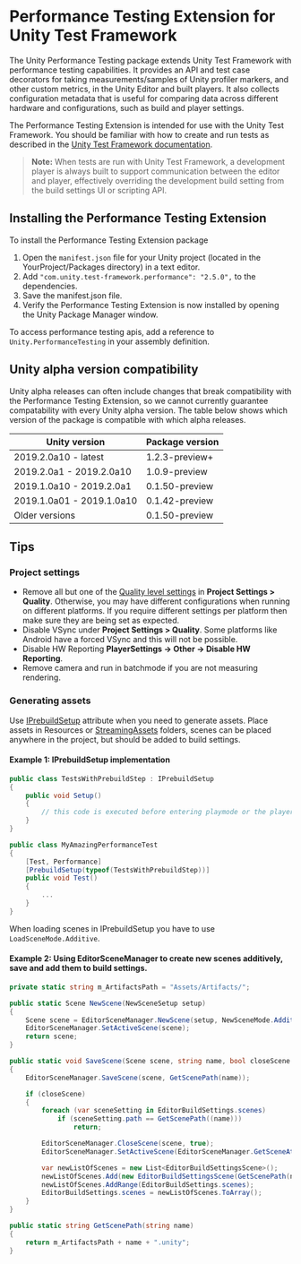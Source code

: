 # Performance Testing Extension for Unity Test Framework

The Unity Performance Testing package extends Unity Test Framework with performance testing capabilities. It provides an API and test case decorators for taking measurements/samples of Unity profiler markers, and other custom metrics, in the Unity Editor and built players. It also collects configuration metadata that is useful for comparing data across different hardware and configurations, such as build and player settings.

The Performance Testing Extension is intended for use with the Unity Test Framework. You should be familiar with how to create and run tests as described in the [Unity Test Framework documentation](https://docs.unity3d.com/Packages/com.unity.test-framework@latest/manual/index.html).


> **Note:** When tests are run with Unity Test Framework, a development player is always built to support communication between the editor and player, effectively overriding the development build setting from the build settings UI or scripting API.

## Installing the Performance Testing Extension

To install the Performance Testing Extension package
1. Open the `manifest.json` file for your Unity project (located in the YourProject/Packages directory) in a text editor.
2. Add `"com.unity.test-framework.performance": "2.5.0",` to the dependencies.
3. Save the manifest.json file.
4. Verify the Performance Testing Extension is now installed by opening the Unity Package Manager window.

To access performance testing apis, add a reference to `Unity.PerformanceTesting` in your assembly definition.

## Unity alpha version compatibility

Unity alpha releases can often include changes that break compatibility with the Performance Testing Extension, so we cannot currently guarantee compatability with every Unity alpha version. The table below shows which version of the package is compatible with which alpha releases.

| Unity version             | Package version |
| ------------------------- | --------------- |
| 2019.2.0a10 - latest      | 1.2.3-preview+  |
| 2019.2.0a1 - 2019.2.0a10  | 1.0.9-preview   |
| 2019.1.0a10 - 2019.2.0a1  | 0.1.50-preview  |
| 2019.1.0a01 - 2019.1.0a10 | 0.1.42-preview  |
| Older versions            | 0.1.50-preview  |

## Tips

### Project settings

- Remove all but one of the [Quality level settings](https://docs.unity3d.com/Manual/class-QualitySettings.html) in **Project Settings > Quality**. Otherwise, you may have different configurations when running on different platforms. If you require different settings per platform then make sure they are being set as expected.
- Disable VSync under **Project Settings > Quality**. Some platforms like Android have a forced VSync and this will not be possible.
- Disable HW Reporting **PlayerSettings -> Other -> Disable HW Reporting**.
- Remove camera and run in batchmode if you are not measuring rendering.

### Generating assets

Use [IPrebuildSetup](https://docs.unity3d.com/Packages/com.unity.test-framework@1.1/api/UnityEngine.TestTools.IPrebuildSetup.html) attribute when you need to generate assets.
Place assets in Resources or [StreamingAssets](https://docs.unity3d.com/Manual/SpecialFolders.html) folders, scenes can be placed anywhere in the project, but should be added to build settings.

#### Example 1: IPrebuildSetup implementation

``` csharp
public class TestsWithPrebuildStep : IPrebuildSetup
{
    public void Setup()
    {
        // this code is executed before entering playmode or the player is executed
    }
}

public class MyAmazingPerformanceTest
{
    [Test, Performance]
    [PrebuildSetup(typeof(TestsWithPrebuildStep))]
    public void Test()
    {
        ...
    }
}
```

When loading scenes in IPrebuildSetup you have to use `LoadSceneMode.Additive`.

#### Example 2: Using EditorSceneManager to create new scenes additively, save and add them to build settings.

``` csharp
private static string m_ArtifactsPath = "Assets/Artifacts/";

public static Scene NewScene(NewSceneSetup setup)
{
    Scene scene = EditorSceneManager.NewScene(setup, NewSceneMode.Additive);
    EditorSceneManager.SetActiveScene(scene);
    return scene;
}

public static void SaveScene(Scene scene, string name, bool closeScene = true)
{
    EditorSceneManager.SaveScene(scene, GetScenePath(name));

    if (closeScene)
    {
        foreach (var sceneSetting in EditorBuildSettings.scenes)
            if (sceneSetting.path == GetScenePath((name)))
                return;

        EditorSceneManager.CloseScene(scene, true);
        EditorSceneManager.SetActiveScene(EditorSceneManager.GetSceneAt(0));

        var newListOfScenes = new List<EditorBuildSettingsScene>();
        newListOfScenes.Add(new EditorBuildSettingsScene(GetScenePath(name), true));
        newListOfScenes.AddRange(EditorBuildSettings.scenes);
        EditorBuildSettings.scenes = newListOfScenes.ToArray();
    }
}

public static string GetScenePath(string name)
{
    return m_ArtifactsPath + name + ".unity";
}
```

